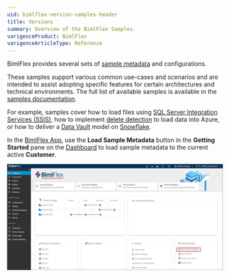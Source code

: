 ```yaml
---
uid: bimlflex-version-samples-header
title: Versions
summary: Overview of the BimlFlex Samples.
varigenceProduct: BimlFlex
varigenceArticleType: Reference
---
```

BimlFlex provides several sets of [sample metadata](xref:bimlflex-sample-metadata) and configurations.

These samples support various common use-cases and scenarios and are intended to assist adopting specific features for certain architectures and technical environments. The full list of available samples is available in the [samples documentation](xref:bimlflex-sample-metadata#available-metadata-samples).

For example, samples cover how to load files using [SQL Server Integration Services (SSIS)](xref:bimlflex-ssis-overview), how to implement [delete detection](xref:bimlflex-concepts-delete-detection) to load data into Azure, or how to deliver a [Data Vault](xref:bimlflex-data-vault-index) model on [Snowflake](xref:bimlflex-snowflake-index).

In the [BimlFlex App](xref:metadata-editors-overview), use the **Load Sample Metadata** button in the **Getting Started** pane on the [Dashboard](xref:bimlflex-dashboard) to load sample metadata to the current active **Customer**.

![Import Sample Metadata](images/bimflex-dashboard-import-samples.png "Import Sample Metadata")
